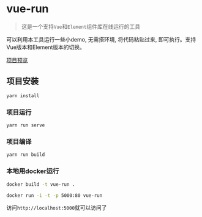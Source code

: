 # vue-run

> 这是一个支持`Vue`和`Element`组件库在线运行的工具

可以利用本工具运行一些小demo, 无需搭环境, 将代码粘贴过来, 即可执行。支持Vue版本和Element版本的切换。

[项目预览](https://run.fzliang.cn) 

## 项目安装
```
yarn install
```

### 项目运行
```
yarn run serve
```

### 项目编译
```
yarn run build
```

### 本地用docker运行

```bash
docker build -t vue-run .

docker run -i -t -p 5000:80 vue-run
```

访问`http://localhost:5000`就可以访问了
